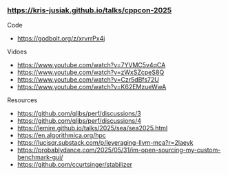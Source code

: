 ### https://kris-jusiak.github.io/talks/cppcon-2025

Code
- https://godbolt.org/z/xrvrrPx4j

Vidoes
- https://www.youtube.com/watch?v=7YVMC5v4qCA
- https://www.youtube.com/watch?v=zWxSZcpeS8Q
- https://www.youtube.com/watch?v=Czr5dBfs72U
- https://www.youtube.com/watch?v=K62EMzueWwA

Resources
- https://github.com/qlibs/perf/discussions/3
- https://github.com/qlibs/perf/discussions/4
- https://lemire.github.io/talks/2025/sea/sea2025.html
- https://en.algorithmica.org/hpc
- https://lucisqr.substack.com/p/leveraging-llvm-mca?r=2laeyk
- https://probablydance.com/2025/05/31/im-open-sourcing-my-custom-benchmark-gui/
- https://github.com/ccurtsinger/stabilizer
